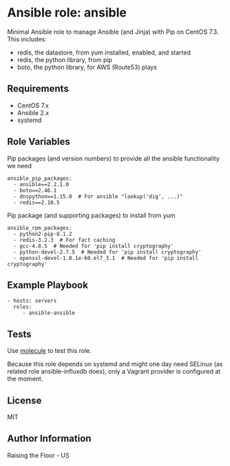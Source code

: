 Ansible role: ansible
=====================

Minimal Ansible role to manage Ansible (and Jinja) with Pip on CentOS 7.3. This includes:

  * redis, the datastore, from yum installed, enabled, and started
  * redis, the python library, from pip
  * boto, the python library, for AWS (Route53) plays

Requirements
------------

 * CentOS 7.x
 * Ansible 2.x
 * systemd

Role Variables
--------------
Pip packages (and version numbers) to provide all the ansible functionality we need

    ansible_pip_packages:
      - ansible==2.2.1.0
      - boto==2.46.1
      - dnspython==1.15.0  # For ansible "lookup('dig', ...)"
      - redis==2.10.5

Pip package (and supporting packages) to install from yum

    ansible_rpm_packages:
      - python2-pip-8.1.2
      - redis-3.2.3  # For fact caching
      - gcc-4.8.5  # Needed for 'pip install cryptography'
      - python-devel-2.7.5  # Needed for 'pip install cryptography'
      - openssl-devel-1.0.1e-60.el7_3.1  # Needed for 'pip install cryptography'

Example Playbook
----------------

    - hosts: servers
      roles:
         - ansible-ansible

Tests
-----

Use [molecule](https://github.com/metacloud/molecule) to test this role.

Because this role depends on systemd and might one day need SELinux (as related role ansible-influxdb does), only a Vagrant provider is configured at the moment.

License
-------

MIT

Author Information
------------------

Raising the Floor - US
